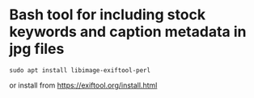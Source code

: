 # Bash tool for including stock keywords and caption metadata in jpg files

```
sudo apt install libimage-exiftool-perl
```

or install from https://exiftool.org/install.html
